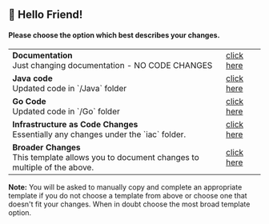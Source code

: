 <!--                     .
                          .:;:.
                        .:;;;;;:.
                      .:;;;;;;;;;:.
                    .:;;;;;;;;;;;;;:.
                  .:;;;;;;;;;;;;;;;;;:.
                .:;;;;;;;;;;;;;;;;;;;;;:.
              .:;;;;;;;;;;;;;;;;;;;;;;;;;:.
                       ;;;;;;;;;;;
                       ;;;;;;;;;;;
                       ;;;;;;;;;;;
                       ;;;;;;;;;;;
                       ;;;;;;;;;;;
                       ;;;;;;;;;;;
STOP! Click the 'Preview' tab for a smoother PR experience! 
-->
## :wave: Hello Friend!
#### Please choose the option which best describes your changes.
<table>
  <tr>
    <td><b>Documentation</b><br/>Just changing documentation - NO CODE CHANGES</td>
    <td><a href="?expand=1&template=documentation.md">click here</a></td>
  </tr>
  <tr>
    <td><b>Java code</b><br/>Updated code in `/Java` folder</td>
    <td><a href="?expand=1&template=java.md">click here</a></td>
  </tr>
  <tr>
    <td><b>Go Code</b><br/>Updated code in `/Go` folder</td>
    <td><a href="?expand=1&template=go.md">click here</a></td>
  </tr>
  <tr>
    <td><b>Infrastructure as Code Changes</b><br/>Essentially any changes under the `iac` folder. </td>
    <td><a href="?expand=1&template=plugin_change_canary.md">click here</a></td>
  </tr>
  <tr>
    <td><b>Broader Changes </b><br/>This template allows you to document changes to multiple of the above. </td>
    <td><a href="?expand=1&template=large.md">click here</a></td>
  </tr>
</table>

**Note:** You will be asked to manually copy and complete an appropriate template if you do not choose a template from above or choose one that doesn't fit your changes. When in doubt choose the most broad template option.

[](template:none)
